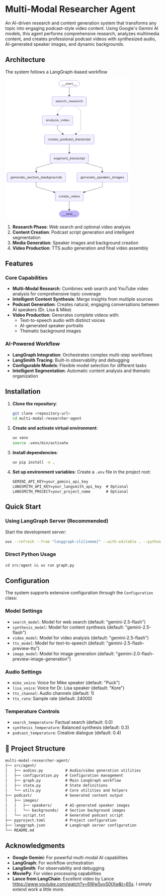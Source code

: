 # Multi-Modal Researcher Agent

An AI-driven research and content generation system that transforms any topic into engaging podcast-style video content. Using Google's Gemini AI models, this agent performs comprehensive research, analyzes multimedia content, and creates professional podcast videos with synthesized audio, AI-generated speaker images, and dynamic backgrounds.

## Architecture

The system follows a LangGraph-based workflow 

<img src="podcast/graph.png" alt="Workflow Graph" width="400" height="450">

1. **Research Phase**: Web search and optional video analysis
2. **Content Creation**: Podcast script generation and intelligent segmentation
3. **Media Generation**: Speaker images and background creation
4. **Video Production**: TTS audio generation and final video assembly


## Features

### Core Capabilities
- **Multi-Modal Research**: Combines web search and YouTube video analysis for comprehensive topic coverage
- **Intelligent Content Synthesis**: Merge insights from multiple sources
- **Podcast Generation**: Creates natural, engaging conversations between AI speakers (Dr. Lisa & Mike)
- **Video Production**: Generates complete videos with:
  - Text-to-speech audio with distinct voices
  - AI-generated speaker portraits
  - Thematic background images

### AI-Powered Workflow
- **LangGraph Integration**: Orchestrates complex multi-step workflows
- **LangSmith Tracing**: Built-in observability and debugging
- **Configurable Models**: Flexible model selection for different tasks
- **Intelligent Segmentation**: Automatic content analysis and thematic organization


## Installation

1. **Clone the repository**:
   ```bash
   git clone <repository-url>
   cd multi-modal-researcher-agent
   ```

2. **Create and activate virtual environment**:
   ```bash
   uv venv
   source .venv/bin/activate  
   ```

3. **Install dependencies**:
   ```bash
   uv pip install -e .
   ```

4. **Set up environment variables**:
   Create a `.env` file in the project root:
   ```env
   GEMINI_API_KEY=your_gemini_api_key
   LANGSMITH_API_KEY=your_langsmith_api_key  # Optional
   LANGSMITH_PROJECT=your_project_name       # Optional
   ```

## Quick Start

### Using LangGraph Server (Recommended)

Start the development server:
```bash
uvx --refresh --from "langgraph-cli[inmem]" --with-editable . --python 3.11 langgraph dev --allow-blocking
```

### Direct Python Usage

```python
cd src/agent && uv run graph.py 
```

## Configuration

The system supports extensive configuration through the `Configuration` class:

### Model Settings
- `search_model`: Model for web search (default: "gemini-2.5-flash")
- `synthesis_model`: Model for content synthesis (default: "gemini-2.5-flash")
- `video_model`: Model for video analysis (default: "gemini-2.5-flash")
- `tts_model`: Model for text-to-speech (default: "gemini-2.5-flash-preview-tts")
- `image_model`: Model for image generation (default: "gemini-2.0-flash-preview-image-generation")

### Audio Settings
- `mike_voice`: Voice for Mike speaker (default: "Puck")
- `lisa_voice`: Voice for Dr. Lisa speaker (default: "Kore")
- `tts_channel`: Audio channels (default: 1)
- `tts_rate`: Sample rate (default: 24000)

### Temperature Controls
- `search_temperature`: Factual search (default: 0.0)
- `synthesis_temperature`: Balanced synthesis (default: 0.3)
- `podcast_temperature`: Creative dialogue (default: 0.4)

## 📁 Project Structure

```
multi-modal-researcher-agent/
├── src/agent/
│   ├── audios.py          # Audio/video generation utilities
│   ├── configuration.py   # Configuration management
│   ├── graph.py           # Main LangGraph workflow
│   ├── state.py           # State definitions
│   └── utils.py           # Core utilities and helpers
├── podcast/               # Generated content output
│   ├── images/
│   │   ├── speakers/      # AI-generated speaker images
│   │   └── backgrounds/   # Section background images
│   └── script.txt         # Generated podcast script
├── pyproject.toml         # Project configuration
├── langgraph.json         # LangGraph server configuration
└── README.md
```


## Acknowledgments

- **Google Gemini**: For powerful multi-modal AI capabilities
- **LangGraph**: For workflow orchestration
- **LangSmith**: For observability and debugging
- **MoviePy**: For video processing capabilities
- **Lance from LangChain**: Excellent video by Lance https://www.youtube.com/watch?v=6Ww5uyS0tXw&t=65s. I simply extend work a little more.
 
